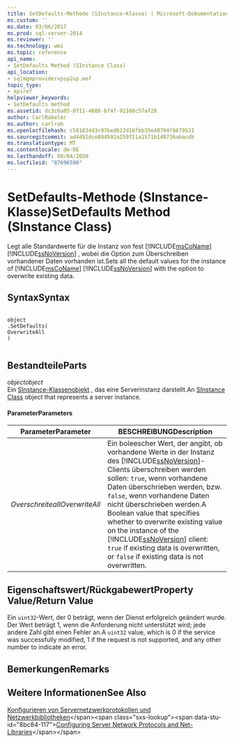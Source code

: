 ```yaml
---
title: SetDefaults-Methode (SInstance-Klasse) | Microsoft-Dokumentation
ms.custom: ''
ms.date: 03/06/2017
ms.prod: sql-server-2014
ms.reviewer: ''
ms.technology: wmi
ms.topic: reference
api_name:
- SetDefaults Method (SInstance Class)
api_location:
- sqlmgmproviderxpsp2up.mof
topic_type:
- apiref
helpviewer_keywords:
- SetDefaults method
ms.assetid: dc3c6a85-0711-4688-bf4f-91168c57af28
author: CarlRabeler
ms.author: carlrab
ms.openlocfilehash: c581834d3c97bed622d16fbb35e48704f8679531
ms.sourcegitcommit: ad4d92dce894592a259721a1571b1d8736abacdb
ms.translationtype: MT
ms.contentlocale: de-DE
ms.lasthandoff: 08/04/2020
ms.locfileid: "87696590"
---
```

# <a name="setdefaults-method-sinstance-class"></a><span data-ttu-id="8bc84-102">SetDefaults-Methode (SInstance-Klasse)</span><span class="sxs-lookup"><span data-stu-id="8bc84-102">SetDefaults Method (SInstance Class)</span></span>
  <span data-ttu-id="8bc84-103">Legt alle Standardwerte für die Instanz von fest [!INCLUDE[msCoName](../../../includes/msconame-md.md)] [!INCLUDE[ssNoVersion](../../../includes/ssnoversion-md.md)] , wobei die Option zum Überschreiben vorhandener Daten vorhanden ist.</span><span class="sxs-lookup"><span data-stu-id="8bc84-103">Sets all the default values for the instance of [!INCLUDE[msCoName](../../../includes/msconame-md.md)] [!INCLUDE[ssNoVersion](../../../includes/ssnoversion-md.md)] with the option to overwrite existing data.</span></span>  
  
## <a name="syntax"></a><span data-ttu-id="8bc84-104">Syntax</span><span class="sxs-lookup"><span data-stu-id="8bc84-104">Syntax</span></span>  
  
```  
  
object  
.SetDefaults(  
OverwriteAll  
)  
  
```  
  
## <a name="parts"></a><span data-ttu-id="8bc84-105">Bestandteile</span><span class="sxs-lookup"><span data-stu-id="8bc84-105">Parts</span></span>  
 <span data-ttu-id="8bc84-106">*object*</span><span class="sxs-lookup"><span data-stu-id="8bc84-106">*object*</span></span>  
 <span data-ttu-id="8bc84-107">Ein [SInstance-Klassenobjekt](sinstance-class.md) , das eine Serverinstanz darstellt.</span><span class="sxs-lookup"><span data-stu-id="8bc84-107">An [SInstance Class](sinstance-class.md) object that represents a server instance.</span></span>  
  
#### <a name="parameters"></a><span data-ttu-id="8bc84-108">Parameter</span><span class="sxs-lookup"><span data-stu-id="8bc84-108">Parameters</span></span>  
  
|<span data-ttu-id="8bc84-109">Parameter</span><span class="sxs-lookup"><span data-stu-id="8bc84-109">Parameter</span></span>|<span data-ttu-id="8bc84-110">BESCHREIBUNG</span><span class="sxs-lookup"><span data-stu-id="8bc84-110">Description</span></span>|  
|---------------|-----------------|  
|<span data-ttu-id="8bc84-111">*Overschreiteall*</span><span class="sxs-lookup"><span data-stu-id="8bc84-111">*OverwriteAll*</span></span>|<span data-ttu-id="8bc84-112">Ein boleescher Wert, der angibt, ob vorhandene Werte in der Instanz des [!INCLUDE[ssNoVersion](../../../includes/ssnoversion-md.md)]-Clients überschreiben werden sollen: `true`, wenn vorhandene Daten überschrieben werden, bzw. `false`, wenn vorhandene Daten nicht überschrieben werden.</span><span class="sxs-lookup"><span data-stu-id="8bc84-112">A Boolean value that specifies whether to overwrite existing value on the instance of the [!INCLUDE[ssNoVersion](../../../includes/ssnoversion-md.md)] client: `true` if existing data is overwritten, or `false` if existing data is not overwritten.</span></span>|  
  
## <a name="property-valuereturn-value"></a><span data-ttu-id="8bc84-113">Eigenschaftswert/Rückgabewert</span><span class="sxs-lookup"><span data-stu-id="8bc84-113">Property Value/Return Value</span></span>  
 <span data-ttu-id="8bc84-114">Ein `uint32`-Wert, der 0 beträgt, wenn der Dienst erfolgreich geändert wurde. Der Wert beträgt 1, wenn die Anforderung nicht unterstützt wird; jede andere Zahl gibt einen Fehler an.</span><span class="sxs-lookup"><span data-stu-id="8bc84-114">A `uint32` value, which is 0 if the service was successfully modified, 1 if the request is not supported, and any other number to indicate an error.</span></span>  
  
## <a name="remarks"></a><span data-ttu-id="8bc84-115">Bemerkungen</span><span class="sxs-lookup"><span data-stu-id="8bc84-115">Remarks</span></span>  
  
## <a name="see-also"></a><span data-ttu-id="8bc84-116">Weitere Informationen</span><span class="sxs-lookup"><span data-stu-id="8bc84-116">See Also</span></span>  
 <span data-ttu-id="8bc84-117">[Konfigurieren von Servernetzwerkprotokollen und Netzwerkbibliotheken](https://msdn.microsoft.com/library/ms177485\(v=sql.100\).aspx)</span><span class="sxs-lookup"><span data-stu-id="8bc84-117">[Configuring Server Network Protocols and Net-Libraries](https://msdn.microsoft.com/library/ms177485\(v=sql.100\).aspx)</span></span>  
  
  
